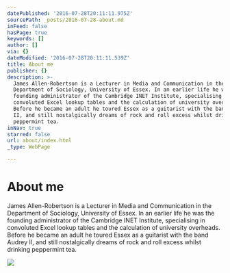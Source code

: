 ```yaml
---
datePublished: '2016-07-28T20:11:11.975Z'
sourcePath: _posts/2016-07-28-about.md
inFeed: false
hasPage: true
keywords: []
author: []
via: {}
dateModified: '2016-07-28T20:11:11.539Z'
title: About me
publisher: {}
description: >-
  James Allen-Robertson is a Lecturer in Media and Communication in the
  Department of Sociology, University of Essex. In an earlier life he was the
  founding administrator of the Cambridge INET Institute, specialising in
  convoluted Excel lookup tables and the calculation of university overheads.
  Before he became an adult he toured Essex as a guitarist with the band Audrey
  II, and still nostalgically dreams of rock and roll excess whilst drinking
  peppermint tea.
inNav: true
starred: false
url: about/index.html
_type: WebPage

---
```

# About me

James Allen-Robertson is a Lecturer in Media and Communication in the Department of Sociology, University of Essex. In an earlier life he was the founding administrator of the Cambridge INET Institute, specialising in convoluted Excel lookup tables and the calculation of university overheads. Before he became an adult he toured Essex as a guitarist with the band Audrey II, and still nostalgically dreams of rock and roll excess whilst drinking peppermint tea.

<article style=""><img src="https://the-grid-user-content.s3-us-west-2.amazonaws.com/63742346-9800-4462-97ff-8ae01fdf2ca0.jpg" /></article>
